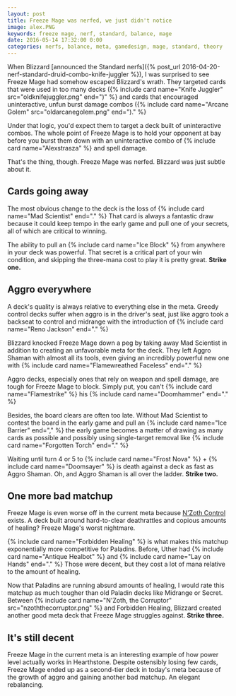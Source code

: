 ```yaml
---
layout: post
title: Freeze Mage was nerfed, we just didn't notice
image: alex.PNG
keywords: freeze mage, nerf, standard, balance, mage
date: 2016-05-14 17:32:00 0:00
categories: nerfs, balance, meta, gamedesign, mage, standard, theory
---
```


When Blizzard [announced the Standard nerfs]({% post_url 2016-04-20-nerf-standard-druid-combo-knife-juggler %}), I was surprised to see Freeze Mage had somehow escaped Blizzard's wrath. They targeted cards that were used in too many decks ({% include card name="Knife Juggler" src="oldknifejuggler.png" end=")" %} and cards that encouraged uninteractive, unfun burst damage combos ({% include card name="Arcane Golem" src="oldarcanegolem.png" end=")." %}

Under that logic, you'd expect them to target a deck built of uninteractive combos. The whole point of Freeze Mage is to hold your opponent at bay before you burst them down with an uninteractive combo of {% include card name="Alexstrasza" %} and spell damage. 

That's the thing, though. Freeze Mage was nerfed. Blizzard was just subtle about it. 

## Cards going away

The most obvious change to the deck is the loss of {% include card name="Mad Scientist" end="." %} That card is always a fantastic draw because it could keep tempo in the early game and pull one of your secrets, all of which are critical to winning. 

The ability to pull an {% include card name="Ice Block" %} from anywhere in your deck was powerful. That secret is a critical part of your win condition, and skipping the three-mana cost to play it is pretty great. **Strike one.** 

## Aggro everywhere

A deck's quality is always relative to everything else in the meta. Greedy control decks suffer when aggro is in the driver's seat, just like aggro took a backseat to control and midrange with the introduction of {% include card name="Reno Jackson" end="." %}

Blizzard knocked Freeze Mage down a peg by taking away Mad Scientist in addition to creating an unfavorable meta for the deck. They left Aggro Shaman with almost all its tools, even giving an incredibly powerful new one with {% include card name="Flamewreathed Faceless" end="." %}

Aggro decks, especially ones that rely on weapon and spell damage, are tough for Freeze Mage to block. Simply put, you can't {% include card name="Flamestrike" %} his {% include card name="Doomhammer" end="." %}

Besides, the board clears are often too late. Without Mad Scientist to contest the board in the early game and pull an {% include card name="Ice Barrier" end="," %} the early game becomes a matter of drawing as many cards as possible and possibly using single-target removal like {% include card name="Forgotten Torch" end="." %} 

Waiting until turn 4 or 5 to {% include card name="Frost Nova" %} + {% include card name="Doomsayer" %} is death against a deck as fast as Aggro Shaman. Oh, and Aggro Shaman is all over the ladder. **Strike two.**

## One more bad matchup

Freeze Mage is even worse off in the current meta because [N'Zoth Control](http://www.icy-veins.com/hearthstone/legendary-paladin-n-zoth-control-standard-deck) exists. A deck built around hard-to-clear deathrattles and copious amounts of healing? Freeze Mage's worst nightmare. 

{% include card name="Forbidden Healing" %} is what makes this matchup exponentially more competitive for Paladins. Before, Uther had {% include card name="Antique Healbot" %} and {% include card name="Lay on Hands" end="." %} Those were decent, but they cost a lot of mana relative to the amount of healing. 

Now that Paladins are running absurd amounts of healing, I would rate this matchup as much tougher than old Paladin decks like Midrange or Secret. Between {% include card name="N'Zoth, the Corruptor" src="nzoththecorruptor.png" %} and Forbidden Healing, Blizzard created another good meta deck that Freeze Mage struggles against. **Strike three.**

## It's still decent

Freeze Mage in the current meta is an interesting example of how power level actually works in Hearthstone. Despite ostensibly losing few cards, Freeze Mage ended up as a second-tier deck in today's meta because of the growth of aggro and gaining another bad matchup. An elegant rebalancing. 